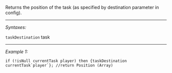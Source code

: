 Returns the position of the task (as specified by destination parameter in config).


---
*Syntaxes:*

`taskDestination` task

---
*Example 1:*

```sqf
if (!isNull currentTask player) then {taskDestination currentTask`player`}; //return Position (Array)
```